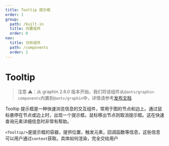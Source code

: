 ```yaml
---
title: Tooltip 提示框
order: 1
group:
  path: /built-in
  title: 内置组件
  order: 0
nav:
  title: 分析组件
  path: /components
  order: 2
---
```


# Tooltip

> 注意 ⚠️：从 graphin 2.6.0 版本开始，我们将该组件从`@antv/graphin-components`内置到`@antv/graphin`中，详情请参考[发布文档](https://www.yuque.com/antv/gi/gstoyh)

Tooltip 提示框是一种快速浏览信息的交互组件，常用于图的节点和边上。通过鼠标悬停在节点或边上时，出现一个提示框，鼠标移出节点则取消提示框。这在快速查询元素详细信息时非常有帮助。

`<Tooltip/>`是提示框的容器，提供位置，触发元素，回调函数等信息，这些信息可以用户通过`context`获取。具体如何渲染，完全交给用户

<code src='./demos/index.tsx'>
<API src='./index.tsx'>
